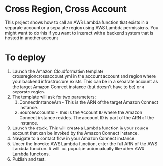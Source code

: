 # Cross Region, Cross Account

This project shows how to call an AWS Lambda function that exists in a separate account or a separate region using AWS Lambda permissions.  You might want to do this if you want to interact with a backend system that is hosted in another account

# To deploy
1. Launch the Amazon Cloudformation template crossregioncrossaccount.yml in the account account and region where your backend infrastructure exists.  This can be in a separate account as the target Amazon Connect instance (but doesn't have to be) or a separate region.
2. The template will ask for two parameters:
   1. ConnectInstanceArn - This is the ARN of the target Amazon Connect instance.
   2. SourceAccountId - This is the Account ID where the Amazon Connect instance resides.  The account ID is part of the ARN of the instance.
3. Launch the stack.  This will create a Lambda function in your source account that can be invoked by the Amazon Connect instance.
4. Navigate to a contact flow in your Amazon Connect instance.
5. Under the Inovoke AWS Lambda function, enter the full ARN of the AWS Lambda function.  It will not populate automatically like other AWS Lambda functions.
6. Publish and test.